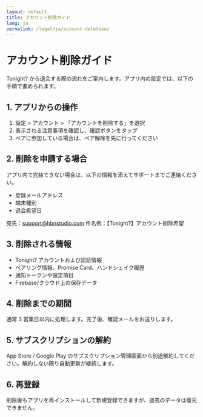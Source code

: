 ```yaml
---
layout: default
title: アカウント削除ガイド
lang: ja
permalink: /legal/ja/account-deletion/
---
```

# アカウント削除ガイド

Tonight? から退会する際の流れをご案内します。アプリ内の設定では、以下の手順で進められます。

## 1. アプリからの操作
1. 設定 > アカウント > 「アカウントを削除する」を選択
2. 表示される注意事項を確認し、確認ボタンをタップ
3. ペアに参加している場合は、ペア解除を先に行ってください

## 2. 削除を申請する場合
アプリ内で完結できない場合は、以下の情報を添えてサポートまでご連絡ください。

- 登録メールアドレス
- 端末種別
- 退会希望日

宛先：support@hbnstudio.com
件名例：【Tonight?】アカウント削除希望

## 3. 削除される情報
- Tonight? アカウントおよび認証情報
- ペアリング情報、Promise Card、ハンドシェイク履歴
- 通知トークンや設定項目
- Firebase/クラウド上の保存データ

## 4. 削除までの期間
通常 3 営業日以内に処理します。完了後、確認メールをお送りします。

## 5. サブスクリプションの解約
App Store / Google Play のサブスクリプション管理画面から別途解約してください。解約しない限り自動更新が継続します。

## 6. 再登録
削除後もアプリを再インストールして新規登録できますが、過去のデータは復元できません。

